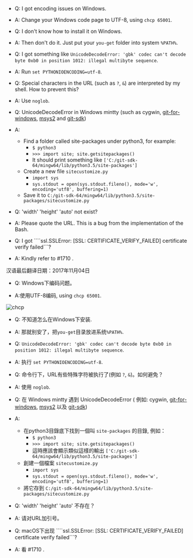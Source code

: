 * Q: I got encoding issues on Windows.

* A: Change your Windows code page to UTF-8, using `chcp 65001`.

* Q: I don't know how to install it on Windows.

* A: Then don't do it. Just put your `you-get` folder into system `%PATH%`.

* Q: I got something like `UnicodeDecodeError: 'gbk' codec can't decode byte 0xb0 in position 1012: illegal multibyte sequence`.

* A: Run `set PYTHONIOENCODING=utf-8`.

* Q: Special characters in the URL (such as `?`, `&`) are interpreted by my shell. How to prevent this?

* A: Use `noglob`.

* Q: UnicodeDecodeError in Windows mintty (such as cygwin, [git-for-windows](https://github.com/git-for-windows/git/releases/latest), [msys2](http://msys2.github.io/) and [git-sdk](https://github.com/git-for-windows/build-extra/releases/latest))

* A:
    * Find a folder called site-packages under python3, for example:
        * `$ python3`
        * `>>> import site; site.getsitepackages()`
        * It should print something like `['C:/git-sdk-64/mingw64/lib/python3.5/site-packages']`
    * Create a new file `sitecustomize.py`
        * `import sys`
        * `sys.stdout = open(sys.stdout.fileno(), mode='w', encoding='utf8', buffering=1)`
    * Save it to `C:/git-sdk-64/mingw64/lib/python3.5/site-packages/sitecustomize.py`

* Q: 'width' 'height' 'auto' not exist?

* A: Please quote the URL. This is a bug from the implementation of the Bash.

* Q: I got ````ssl.SSLError: [SSL: CERTIFICATE_VERIFY_FAILED] certificate verify failed```?

* A: Kindly refer to #1710 .


汉语最后翻译日期：2017年11月04日

* Q: Windows下编码问题。

* A:使用UTF-8编码, using `chcp 65001`.

![chcp](https://i.imgur.com/mHYEnl1.png)

* Q: 不知道怎么在Windows下安装.

* A: 那就别安了，把`you-get`目录放进系统`%PATH%`.

* Q: `UnicodeDecodeError: 'gbk' codec can't decode byte 0xb0 in position 1012: illegal multibyte sequence`.

* A: 执行 `set PYTHONIOENCODING=utf-8`.

* Q: 命令行下，URL有些特殊字符被执行了(例如 `?`, `&`)。如何避免？

* A: 使用 `noglob`.

* Q: 在 Windows mintty 遇到 UnicodeDecodeError  ( 例如: cygwin, [git-for-windows](https://github.com/git-for-windows/git/releases/latest), [msys2](http://msys2.github.io/) 以及 [git-sdk](https://github.com/git-for-windows/build-extra/releases/latest))

* A:
    * 在python3目錄底下找到一個叫 `site-packages` 的目錄, 例如：
        * `$ python3`
        * `>>> import site; site.getsitepackages()`
        * 這時應該會顯示類似這樣的輸出 `['C:/git-sdk-64/mingw64/lib/python3.5/site-packages']`
    * 創建一個檔案 `sitecustomize.py`
        * `import sys`
        * `sys.stdout = open(sys.stdout.fileno(), mode='w', encoding='utf8', buffering=1)`
    * 將它存到 `C:/git-sdk-64/mingw64/lib/python3.5/site-packages/sitecustomize.py`

* Q: 'width' 'height' 'auto' 不存在？

* A: 请对URL加引号。

* Q: macOS下出现 ````ssl.SSLError: [SSL: CERTIFICATE_VERIFY_FAILED] certificate verify failed```?

* A: 看 #1710 .